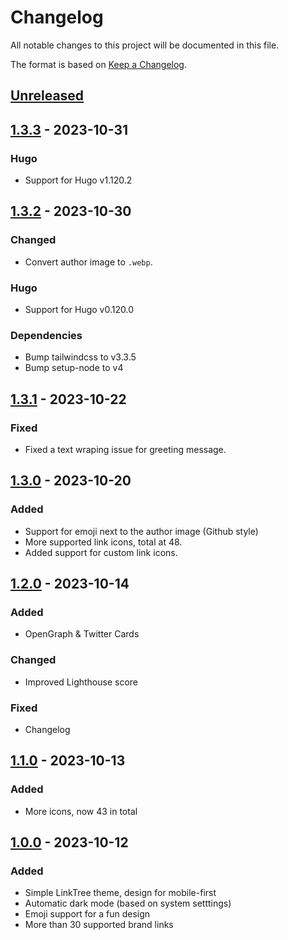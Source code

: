 # Changelog

All notable changes to this project will be documented in this file.

The format is based on [Keep a Changelog](https://keepachangelog.com/en/1.1.0/).

## [Unreleased]

## [1.3.3] - 2023-10-31

### Hugo
- Support for Hugo v1.120.2

## [1.3.2] - 2023-10-30

### Changed
- Convert author image to `.webp`.

### Hugo
- Support for Hugo v0.120.0

### Dependencies
- Bump tailwindcss to v3.3.5
- Bump setup-node to v4

## [1.3.1] - 2023-10-22

### Fixed
- Fixed a text wraping issue for greeting message.

## [1.3.0] - 2023-10-20

### Added
- Support for emoji next to the author image (Github style)
- More supported link icons, total at 48.
- Added support for custom link icons.

## [1.2.0] - 2023-10-14

### Added
- OpenGraph & Twitter Cards

### Changed
- Improved Lighthouse score

### Fixed
- Changelog

## [1.1.0] - 2023-10-13

### Added
- More icons, now 43 in total

## [1.0.0] - 2023-10-12

### Added
- Simple LinkTree theme, design for mobile-first
- Automatic dark mode (based on system setttings)
- Emoji support for a fun design
- More than 30 supported brand links

[unreleased]: https://github.com/Chrede88/L1nkr/compare/v1.3.3...HEAD
[1.3.3]: https://github.com/Chrede88/L1nkr/compare/v1.3.2...v1.3.3
[1.3.2]: https://github.com/Chrede88/L1nkr/compare/v1.3.1...v1.3.2
[1.3.1]: https://github.com/Chrede88/L1nkr/compare/v1.3.0...v1.3.1
[1.3.0]: https://github.com/Chrede88/L1nkr/compare/v1.2.0...v1.3.0
[1.2.0]: https://github.com/Chrede88/L1nkr/compare/v1.1.0...v1.2.0
[1.1.0]: https://github.com/Chrede88/L1nkr/compare/v1.0.0...v1.1.0
[1.0.0]: https://github.com/Chrede88/L1nkr/releases/tag/v1.0.0

